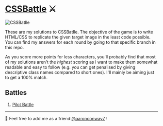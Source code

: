 # [CSSBattle](https://cssbattle.dev/) ⚔️

![CSSBatlle](https://cdn-media-1.freecodecamp.org/images/1*yDgSJrVPPH70Jdh6KUyokA.png)

These are my solutions to CSSBatlle. The objective of the game is to write HTML/CSS to replicate the given target image in the least code possible. You can find my answers for each round by going to that specific branch in this repo.

As you score more points for less characters, you'll probably find that most of my solutions aren't the *highest* scoring as I want to make them somewhat readable and easy to follow (e.g. you can get penalised by giving descriptive class names compared to short ones). I'll mainly be aiming just to get a 100% match.

## Battles

1. [Pilot Battle](https://github.com/aaronconway7/css-battle/tree/1/pilot-battle)

---

🙋 Feel free to add me as a friend [@aaronconway7](https://cssbattle.dev/player/aaronconway7) !
